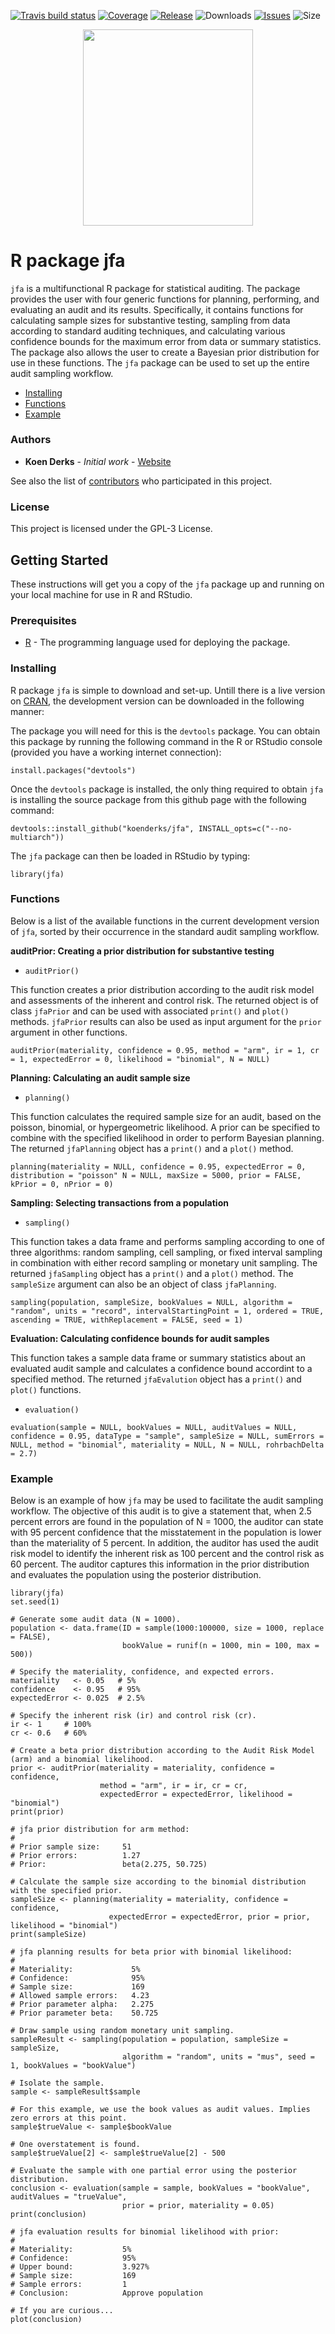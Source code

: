 <!-- badges: start -->
  [![Travis build status](https://travis-ci.org/koenderks/jfa.svg?branch=master)](https://travis-ci.org/koenderks/jfa)
  [![Coverage](https://img.shields.io/codecov/c/github/koenderks/jfa)](https://codecov.io/gh/koenderks/jfa)
  [![Release](https://img.shields.io/github/v/release/koenderks/jfa)](https://github.com/koenderks/jfa/releases)
  ![Downloads](https://img.shields.io/github/downloads/koenderks/jfa/total)
  [![Issues](https://img.shields.io/github/issues/koenderks/jfa)](https://github.com/koenderks/jfa/issues)
  ![Size](https://img.shields.io/github/repo-size/koenderks/jfa)
<!-- badges: end -->

<p align="center">
  <img src="./man/figures/logo/jfaLogo.svg" align="middle" width="271.56" height="313.6">
</p>

# R package jfa

`jfa` is a multifunctional R package for statistical auditing. The package provides the user with four generic functions for planning, performing, and evaluating an audit and its results. Specifically, it contains functions for calculating sample sizes for substantive testing, sampling from data according to standard auditing techniques, and calculating various confidence bounds for the maximum error from data or summary statistics. The package also allows the user to create a Bayesian prior distribution for use in these functions. The `jfa` package can be used to set up the entire audit sampling workflow.

* [Installing](###Installing)  
* [Functions](###Functions) 
* [Example](###Example) 

### Authors

* **Koen Derks** - *Initial work* - [Website](https://koenderks.com)

See also the list of [contributors](https://github.com/koenderks/auditR/graphs/contributors) who participated in this project.

### License

This project is licensed under the GPL-3 License.

## Getting Started

These instructions will get you a copy of the `jfa` package up and running on your 
local machine for use in R and RStudio. 

### Prerequisites

* [R](https://cran.r-project.org/mirrors.html) - The programming language used for deploying the package.

### Installing

R package `jfa` is simple to download and set-up. Untill there is a live version on [CRAN](https://cran.r-project.org/), the development version can be downloaded in the following manner:

The package you will need for this is the `devtools` package. You can obtain this package by running
the following command in the R or RStudio console (provided you have a working internet connection):

```
install.packages("devtools")
```

Once the `devtools` package is installed, the only thing required to obtain `jfa` is 
installing the source package from this github page with the following command:

```
devtools::install_github("koenderks/jfa", INSTALL_opts=c("--no-multiarch"))
```

The `jfa` package can then be loaded in RStudio by typing:
```
library(jfa)
```

### Functions

Below is a list of the available functions in the current development version of `jfa`, sorted by their occurrence in the standard audit sampling workflow.

**auditPrior: Creating a prior distribution for substantive testing**

- `auditPrior()`

This function creates a prior distribution according to the audit risk model and assessments of the inherent and control risk. The returned object is of class `jfaPrior` and can be used with associated `print()` and `plot()` methods. `jfaPrior` results can also be used as input argument for the `prior` argument in other functions.

`auditPrior(materiality, confidence = 0.95, method = "arm", ir = 1, cr = 1, expectedError = 0, likelihood = "binomial", N = NULL)`

**Planning: Calculating an audit sample size**

- `planning()`

This function calculates the required sample size for an audit, based on the poisson, binomial, or hypergeometric likelihood. A prior can be specified to combine with the specified likelihood in order to perform Bayesian planning. The returned `jfaPlanning` object has a `print()` and a `plot()` method.

`planning(materiality = NULL, confidence = 0.95, expectedError = 0, distribution = "poisson" N = NULL, maxSize = 5000, prior = FALSE, kPrior = 0, nPrior = 0)`

**Sampling: Selecting transactions from a population**

- `sampling()`

This function takes a data frame and performs sampling according to one of three algorithms: random sampling, cell sampling, or fixed interval sampling in combination with either record sampling or monetary unit sampling. The returned `jfaSampling` object has a `print()` and a `plot()` method. The `sampleSize` argument can also be an object of class `jfaPlanning`.

`sampling(population, sampleSize, bookValues = NULL, algorithm = "random", units = "record", intervalStartingPoint = 1, ordered = TRUE, ascending = TRUE, withReplacement = FALSE, seed = 1)`

**Evaluation: Calculating confidence bounds for audit samples**

This function takes a sample data frame or summary statistics about an evaluated audit sample and calculates a confidence bound accordint to a specified method. The returned `jfaEvalution` object has a `print()` and `plot()` functions.

- `evaluation()`

`evaluation(sample = NULL, bookValues = NULL, auditValues = NULL, confidence = 0.95, dataType = "sample", sampleSize = NULL, sumErrors = NULL, method = "binomial", materiality = NULL, N = NULL, rohrbachDelta = 2.7)`

### Example

Below is an example of how `jfa` may be used to facilitate the audit sampling workflow. The objective of this audit is to give a statement that, when 2.5 percent errors are found in the population of N = 1000, the auditor can state with 95 percent confidence that the misstatement in the population is lower than the materiality of 5 percent. In addition, the auditor has used the audit risk model to identify the inherent risk as 100 percent and the control risk as 60 percent. The auditor captures this information in the prior distribution and evaluates the population using the posterior distribution.

```
library(jfa)
set.seed(1)

# Generate some audit data (N = 1000).
population <- data.frame(ID = sample(1000:100000, size = 1000, replace = FALSE), 
                         bookValue = runif(n = 1000, min = 100, max = 500))

# Specify the materiality, confidence, and expected errors.
materiality   <- 0.05   # 5%
confidence    <- 0.95   # 95%
expectedError <- 0.025  # 2.5%

# Specify the inherent risk (ir) and control risk (cr).
ir <- 1     # 100%
cr <- 0.6   # 60%

# Create a beta prior distribution according to the Audit Risk Model (arm) and a binomial likelihood.
prior <- auditPrior(materiality = materiality, confidence = confidence, 
                    method = "arm", ir = ir, cr = cr, 
                    expectedError = expectedError, likelihood = "binomial")
print(prior)

# jfa prior distribution for arm method:
#      
# Prior sample size:     51 
# Prior errors:          1.27 
# Prior:                 beta(2.275, 50.725)

# Calculate the sample size according to the binomial distribution with the specified prior.
sampleSize <- planning(materiality = materiality, confidence = confidence, 
                      expectedError = expectedError, prior = prior, likelihood = "binomial")
print(sampleSize)

# jfa planning results for beta prior with binomial likelihood:
#      
# Materiality:             5% 
# Confidence:              95% 
# Sample size:             169 
# Allowed sample errors:   4.23 
# Prior parameter alpha:   2.275 
# Prior parameter beta:    50.725

# Draw sample using random monetary unit sampling.
sampleResult <- sampling(population = population, sampleSize = sampleSize, 
                         algorithm = "random", units = "mus", seed = 1, bookValues = "bookValue")

# Isolate the sample.
sample <- sampleResult$sample

# For this example, we use the book values as audit values. Implies zero errors at this point.
sample$trueValue <- sample$bookValue

# One overstatement is found.
sample$trueValue[2] <- sample$trueValue[2] - 500

# Evaluate the sample with one partial error using the posterior distribution.
conclusion <- evaluation(sample = sample, bookValues = "bookValue", auditValues = "trueValue", 
                         prior = prior, materiality = 0.05)
print(conclusion)

# jfa evaluation results for binomial likelihood with prior:
#   
# Materiality:           5% 
# Confidence:            95% 
# Upper bound:           3.927% 
# Sample size:           169 
# Sample errors:         1 
# Conclusion:            Approve population

# If you are curious...
plot(conclusion)
```

